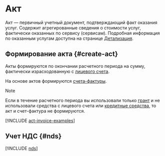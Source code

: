 # Акт

Акт — первичный учетный документ, подтверждающий факт оказания услуг. Содержит агрегированные сведения о стоимости услуг, фактически оказанных по сервису (сервисам). Подробная информация по оказанным услугам доступна на странице [Детализация](../operations/check-charges.md).

## Формирование акта {#create-act}

Акты формируются по окончании расчетного периода на сумму, фактически израсходованную с [лицевого счета](../concepts/personal-account.md). 

На основе актов формируются [счета-фактуры](../concepts/invoice.md).

> [!NOTE]
> Если в течение расчетного периода вы использовали только [грант](../concepts/bonus-account.md) и не использовали средства с лицевого счета или [кредитные средства](../concepts/credit-limit.md), то акт и счет-фактура не формируются.  


[!INCLUDE [act-invoice-examples](../_includes/act-invoice-examples.md)]
 
        
        
## Учет НДС {#nds}

[!INCLUDE [nds](../_includes/nds.md)]